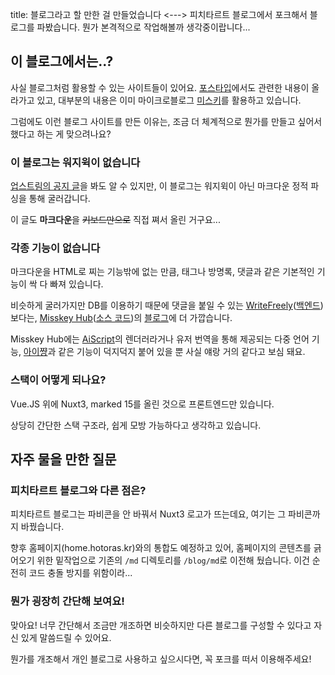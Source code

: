 title: 블로그라고 할 만한 걸 만들었습니다
<--->
피치타르트 블로그에서 포크해서 블로그를 파봤습니다. 뭔가 본격적으로 작업해볼까 생각중이랍니다...

## 이 블로그에서는..?

사실 블로그처럼 활용할 수 있는 사이트들이 있어요.
[포스](https://www.postype.com/@hotoras "호토라즈 포스타입")[타입](https://www.postype.com/@hotoras-dev "호토라즈 개발일지")에서도 관련한 내용이 올라가고 있고,
대부분의 내용은 이미 마이크로블로그 [미](https://nekoplanet.xyz/@ras "고양이별 메인계정 @ras@nekoplanet.xyz")[스](https://nekoplanet.xyz/@raspberry "고양이별 개발계정 @raspberry@nekoplanet.xyz")[키](https://hoto.moe/@ras "호토모에 리듬게임 계정 @ras@hoto.moe")를 활용하고 있습니다.

그럼에도 이런 블로그 사이트를 만든 이유는,
조금 더 체계적으로 뭔가를 만들고 싶어서 했다고 하는 게 맞으려나요?

### 이 블로그는 워지윅이 없습니다

[업스트림의 공지 글](https://blog.peacht.art/p/%EA%B3%B5%EC%A7%80/241206-4)을 봐도 알 수 있지만, 이 블로그는 워지윅이 아닌 마크다운 정적 파싱을 통해 굴러갑니다.

이 글도 **마크다운**을 ~~키보드만으로~~ 직접 쪄서 올린 거구요...

### 각종 기능이 없습니다

마크다운을 HTML로 찌는 기능밖에 없는 만큼, 태그나 방명록, 댓글과 같은 기본적인 기능이 싹 다 빠져 있습니다.

비슷하게 굴러가지만 DB를 이용하기 때문에 댓글을 붙일 수 있는 [WriteFreely](https://github.com/writefreely/writefreely "WriteFreely 프론트엔드 소스코드")([백엔드](https://github.com/writeas/web-core "WriteFreely 백엔드 소스코드"))보다는,
[Misskey Hub](https://misskey-hub.net "Misskey 공식 설명서 홈페이지")([소스 코드](https://github.com/misskey-dev/misskey-hub-next "Misskey Hub 소스 코드"))의 [블로그](https://misskey-hub.net/ja/blog/ "Misskey Hub 블로그")에 더 가깝습니다.

Misskey Hub에는 [AiScript](https://github.com/aiscript-dev/aiscript "AiScript 공식 소스 코드")의 렌더러라거나 유저 번역을 통해 제공되는 다중 언어 기능, [아이쨩](https://藍.moe "아이쨩 공식 홈페이지")과 같은 기능이 덕지덕지 붙어 있을 뿐 사실 얘랑 거의 같다고 보심 돼요.

### 스택이 어떻게 되나요?

Vue.JS 위에 Nuxt3, marked 15를 올린 것으로 프론트엔드만 있습니다.

상당히 간단한 스택 구조라, 쉽게 모방 가능하다고 생각하고 있습니다.

## 자주 물을 만한 질문

### 피치타르트 블로그와 다른 점은?

피치타르트 블로그는 파비콘을 안 바꿔서 Nuxt3 로고가 뜨는데요,
여기는 그 파비콘까지 바꿨습니다.

향후 홈페이지(home.hotoras.kr)와의 통합도 예정하고 있어, 홈페이지의 콘텐츠를 긁어오기 위한 밑작업으로 기존의 `/md` 디렉토리를 `/blog/md`로 이전해 뒀습니다.
이건 순전히 코드 충돌 방지를 위함이라...

### 뭔가 굉장히 간단해 보여요!

맞아요! 너무 간단해서 조금만 개조하면 비슷하지만 다른 블로그를 구성할 수 있다고 자신 있게 말씀드릴 수 있어요.

뭔가를 개조해서 개인 블로그로 사용하고 싶으시다면, 꼭 포크를 떠서 이용해주세요!
